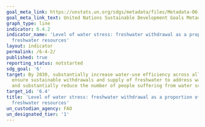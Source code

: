 ```yaml
---
goal_meta_link: https://unstats.un.org/sdgs/metadata/files/Metadata-06-04-02.pdf
goal_meta_link_text: United Nations Sustainable Development Goals Metadata (pdf 428kB)
graph_type: line
indicator: 6.4.2
indicator_name: 'Level of water stress: freshwater withdrawal as a proportion of available
  freshwater resources'
layout: indicator
permalink: /6-4-2/
published: true
reporting_status: notstarted
sdg_goal: '6'
target: By 2030, substantially increase water-use efficiency across all sectors and
  ensure sustainable withdrawals and supply of freshwater to address water scarcity
  and substantially reduce the number of people suffering from water scarcity
target_id: '6.4'
title: 'Level of water stress: freshwater withdrawal as a proportion of available
  freshwater resources'
un_custodian_agency: FAO
un_designated_tier: '1'
---
```

